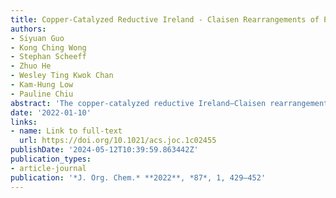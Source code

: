 ```yaml
---
title: Copper-Catalyzed Reductive Ireland - Claisen Rearrangements of Propargylic Acrylates and Allylic Allenoates
authors:
- Siyuan Guo
- Kong Ching Wong
- Stephan Scheeff
- Zhuo He
- Wesley Ting Kwok Chan
- Kam-Hung Low
- Pauline Chiu
abstract: 'The copper-catalyzed reductive Ireland–Claisen rearrangement of propargylic acrylates led to 3,4-allenoic acids. The use of silanes or pinacolborane as stoichiometric reducing agents and triethylphosphite as a ligand facilitated the divergent and complementary selectivity for the synthesis of diastereomeric anti- and syn-rearranged products, respectively. Copper-catalyzed reductive Ireland–Claisen rearrangement of allylic 2,3-allenoates proceeded effectively only when pinacolborane was used as a reductant to generate various 1,5-dienes in excellent yields and with good diastereoselectivities in some cases. Mechanistic studies showed that the silyl and boron enolates, rather than the copper enolate, underwent a stereospecific rearrangement via a chairlike transition state to afford the corresponding Claisen rearrangement products.'
date: '2022-01-10'
links: 
- name: Link to full-text
  url: https://doi.org/10.1021/acs.joc.1c02455
publishDate: '2024-05-12T10:39:59.863442Z'
publication_types:
- article-journal
publication: '*J. Org. Chem.* **2022**, *87*, 1, 429–452'
---
```

